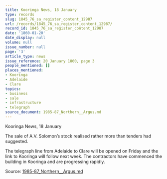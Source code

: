 ```yaml
---
title: Kooringa News, 18 January
type: records
slug: 1845_76_sa_register_content_12987
url: /records/1845_76_sa_register_content_12987/
record_id: 1845_76_sa_register_content_12987
date: '1860-01-20'
date_display: null
volume: null
issue_number: null
page: '3'
article_type: news
issue_reference: 20 January 1860, page 3
people_mentioned: []
places_mentioned:
- Kooringa
- Adelaide
- Clare
topics:
- business
- sale
- infrastructure
- telegraph
source_document: 1985-87_Northern__Argus.md
---
```


Kooringa News, 18 January

The sale of A.V. Solomon’s stock realised rather more than tenders had suggested.

The telegraph line from Adelaide to Clare will be opened on Friday and the link to Kooringa will follow next week.  The contractors have commenced the building in Kooringa and are progressing rapidly.

Source: [1985-87_Northern__Argus.md](/downloads/markdown/1985-87_Northern__Argus.md)
